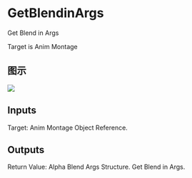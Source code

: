 # GetBlendinArgs

Get Blend in Args

Target is Anim Montage

## 图示

![]($-20221218-20065179.png)

## Inputs

Target: Anim Montage Object Reference.  

## Outputs

Return Value: Alpha Blend Args Structure. Get Blend in Args.

